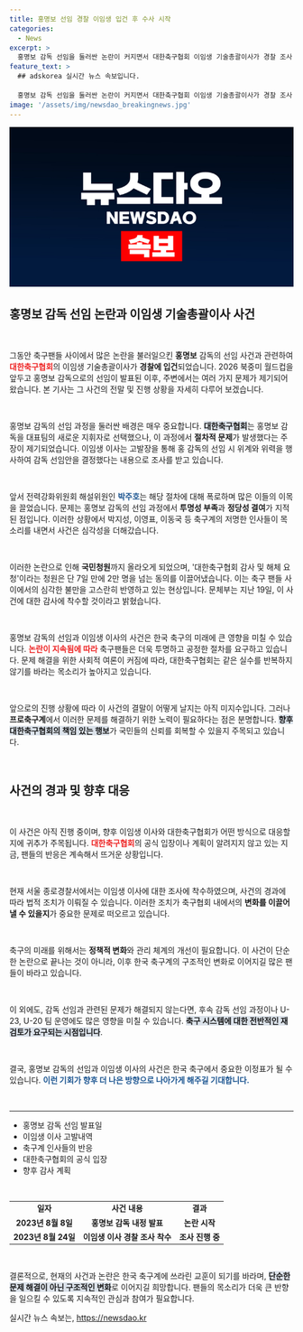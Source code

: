 ```yaml
---
title: 홍명보 선임 경찰 이임생 입건 후 수사 시작
categories:
  - News
excerpt: >
  홍명보 감독 선임을 둘러싼 논란이 커지면서 대한축구협회 이임생 기술총괄이사가 경찰 조사 중입니다. 특혜 의혹과 절차적 문제로 축구계 스타들까지 비판에 나서며, 국민청원도 폭주하는 상황입니다.
feature_text: >
  ## adskorea 실시간 뉴스 속보입니다.

  홍명보 감독 선임을 둘러싼 논란이 커지면서 대한축구협회 이임생 기술총괄이사가 경찰 조사 중입니다. 특혜 의혹과 절차적 문제로 축구계 스타들까지 비판에 나서며, 국민청원도 폭주하는 상황입니다.
image: '/assets/img/newsdao_breakingnews.jpg'
---
```


<p><img src="/assets/img/newsdao_breakingnews.jpg" alt="adskorea 속보" /></p>

<h2 data-ke-size="size26">홍명보 감독 선임 논란과 이임생 기술총괄이사 사건</h2>

<p data-ke-size="size16">&nbsp;</p>

<p>그동안 축구팬들 사이에서 많은 논란을 불러일으킨 <b>홍명보</b> 감독의 선임 사건과 관련하여 <b><span style="color: #ee2323;">대한축구협회</span></b>의 이임생 기술총괄이사가 <strong>경찰에 입건</strong>되었습니다. 2026 북중미 월드컵을 앞두고 홍명보 감독으로의 선임이 발표된 이후, 주변에서는 여러 가지 문제가 제기되어 왔습니다. 본 기사는 그 사건의 전말 및 진행 상황을 자세히 다루어 보겠습니다.</p>

<p data-ke-size="size16">&nbsp;</p>

<p>홍명보 감독의 선임 과정을 둘러싼 배경은 매우 중요합니다. <b><span style="background-color: #21538527;">대한축구협회</span></b>는 홍명보 감독을 대표팀의 새로운 지휘자로 선택했으나, 이 과정에서 <strong>절차적 문제</strong>가 발생했다는 주장이 제기되었습니다. 이임생 이사는 고발장을 통해 홍 감독의 선임 시 위계와 위력을 행사하여 감독 선임안을 결정했다는 내용으로 조사를 받고 있습니다.</p>

<p data-ke-size="size16">&nbsp;</p>

<p>앞서 전력강화위원회 해설위원인 <b><span style="color: #1a5490;">박주호</span></b>는 해당 절차에 대해 폭로하며 많은 이들의 이목을 끌었습니다. 문제는 홍명보 감독의 선임 과정에서 <b>투명성 부족</b>과 <b>정당성 결여</b>가 지적된 점입니다. 이러한 상황에서 박지성, 이영표, 이동국 등 축구계의 저명한 인사들이 목소리를 내면서 사건은 심각성을 더해갔습니다.</p>

<p data-ke-size="size16">&nbsp;</p>

<p>이러한 논란으로 인해 <strong>국민청원</strong>까지 올라오게 되었으며, '대한축구협회 감사 및 해체 요청'이라는 청원은 단 7일 만에 2만 명을 넘는 동의를 이끌어냈습니다. 이는 축구 팬들 사이에서의 심각한 불만을 고스란히 반영하고 있는 현상입니다. 문체부는 지난 19일, 이 사건에 대한 감사에 착수할 것이라고 밝혔습니다.</p>

<p data-ke-size="size16">&nbsp;</p>

<p>홍명보 감독의 선임과 이임생 이사의 사건은 한국 축구의 미래에 큰 영향을 미칠 수 있습니다. <b><span style="color: #ee2323;">논란이 지속됨에 따라</span></b> 축구팬들은 더욱 투명하고 공정한 절차를 요구하고 있습니다. 문제 해결을 위한 사회적 여론이 커짐에 따라, 대한축구협회는 같은 실수를 반복하지 않기를 바라는 목소리가 높아지고 있습니다. </p>

<p data-ke-size="size16">&nbsp;</p>

<p>앞으로의 진행 상황에 따라 이 사건의 결말이 어떻게 날지는 아직 미지수입니다. 그러나 <strong>프로축구계</strong>에서 이러한 문제를 해결하기 위한 노력이 필요하다는 점은 분명합니다. <b><span style="background-color: #21538527;">향후 대한축구협회의 책임 있는 행보</span></b>가 국민들의 신뢰를 회복할 수 있을지 주목되고 있습니다. </p>

<p data-ke-size="size16">&nbsp;</p>

<h2 data-ke-size="size26">사건의 경과 및 향후 대응</h2>

<p data-ke-size="size16">&nbsp;</p>

<p>이 사건은 아직 진행 중이며, 향후 이임생 이사와 대한축구협회가 어떤 방식으로 대응할지에 귀추가 주목됩니다. <b><span style="color: #ee2323;">대한축구협회</span></b>의 공식 입장이나 계획이 알려지지 않고 있는 지금, 팬들의 반응은 계속해서 뜨거운 상황입니다. </p>

<p data-ke-size="size16">&nbsp;</p>

<p>현재 서울 종로경찰서에서는 이임생 이사에 대한 조사에 착수하였으며, 사건의 경과에 따라 법적 조치가 이뤄질 수 있습니다. 이러한 조치가 축구협회 내에서의 <b>변화를 이끌어낼 수 있을지</b>가 중요한 문제로 떠오르고 있습니다. </p>

<p data-ke-size="size16">&nbsp;</p>

<p>축구의 미래를 위해서는 <b>정책적 변화</b>와 관리 체계의 개선이 필요합니다. 이 사건이 단순한 논란으로 끝나는 것이 아니라, 이후 한국 축구계의 구조적인 변화로 이어지길 많은 팬들이 바라고 있습니다. </p>

<p data-ke-size="size16">&nbsp;</p>

<p>이 외에도, 감독 선임과 관련된 문제가 해결되지 않는다면, 후속 감독 선임 과정이나 U-23, U-20 팀 운영에도 많은 영향을 미칠 수 있습니다. <b><span style="background-color: #21538527;">축구 시스템에 대한 전반적인 재검토가 요구되는 시점입니다</span></b>. </p>

<p data-ke-size="size16">&nbsp;</p>

<p>결국, 홍명보 감독의 선임과 이임생 이사의 사건은 한국 축구에서 중요한 이정표가 될 수 있습니다. <b><span style="color: #1a5490;">이런 기회가 향후 더 나은 방향으로 나아가게 해주길 기대합니다.</span></b> </p>

<p data-ke-size="size16">&nbsp;</p>

<hr />

<ul>
    <li>홍명보 감독 선임 발표일</li>
    <li>이임생 이사 고발내역</li>
    <li>축구계 인사들의 반응</li>
    <li>대한축구협회의 공식 입장</li>
    <li>향후 감사 계획</li>
</ul>

<p data-ke-size="size16">&nbsp;</p>

<table style="width: 100%; border-collapse: collapse;">
    <tr>
        <td style="text-align: center; height: 17px;"><b>일자</b></td>
        <td style="text-align: center; height: 17px;"><b>사건 내용</b></td>
        <td style="text-align: center; height: 17px;"><b>결과</b></td>
    </tr>
    <tr>
        <td style="text-align: center; height: 17px;"><b>2023년 8월 8일</b></td>
        <td style="text-align: center; height: 17px;"><b>홍명보 감독 내정 발표</b></td>
        <td style="text-align: center; height: 17px;"><b>논란 시작</b></td>
    </tr>
    <tr>
        <td style="text-align: center; height: 17px;"><b>2023년 8월 24일</b></td>
        <td style="text-align: center; height: 17px;"><b>이임생 이사 경찰 조사 착수</b></td>
        <td style="text-align: center; height: 17px;"><b>조사 진행 중</b></td>
    </tr>
</table>

<p data-ke-size="size16">&nbsp;</p>

<p>결론적으로, 현재의 사건과 논란은 한국 축구계에 쓰라린 교훈이 되기를 바라며, <b><span style="background-color: #21538527;">단순한 문제 해결이 아닌 구조적인 변화</span></b>로 이어지길 희망합니다. 팬들의 목소리가 더욱 큰 반향을 일으킬 수 있도록 지속적인 관심과 참여가 필요합니다.</p>
실시간 뉴스 속보는, <a href="https://newsdao.kr" rel="dofollow">https://newsdao.kr</a>



